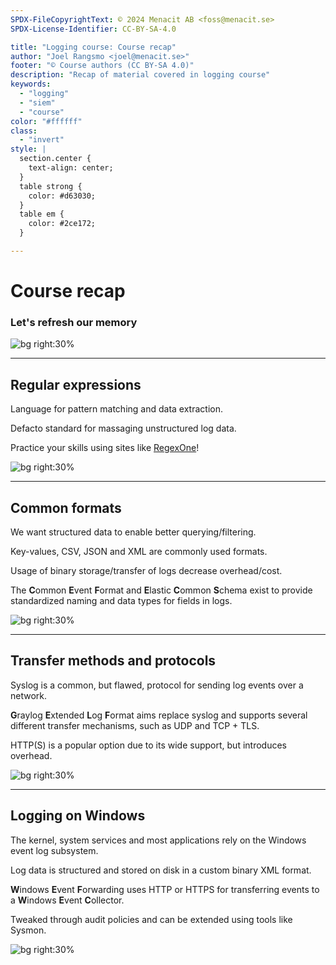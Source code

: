 ```yaml
---
SPDX-FileCopyrightText: © 2024 Menacit AB <foss@menacit.se>
SPDX-License-Identifier: CC-BY-SA-4.0

title: "Logging course: Course recap"
author: "Joel Rangsmo <joel@menacit.se>"
footer: "© Course authors (CC BY-SA 4.0)"
description: "Recap of material covered in logging course"
keywords:
  - "logging"
  - "siem"
  - "course"
color: "#ffffff"
class:
  - "invert"
style: |
  section.center {
    text-align: center;
  }
  table strong {
    color: #d63030;
  }
  table em {
    color: #2ce172;
  }

---
```

<!-- _footer: "%ATTRIBUTION_PREFIX% Jonathan Brandt (CC0 1.0)" -->
# Course recap
### Let's refresh our memory

![bg right:30%](images/20-tree_glitch.jpg)

---
<!-- _footer: "%ATTRIBUTION_PREFIX% Jonathan Miske (CC BY-SA 2.0)" -->
## Regular expressions
Language for pattern matching and
data extraction.

Defacto standard for massaging
unstructured log data.

Practice your skills using sites
like [RegexOne](https://www.regexone.com/)!

![bg right:30%](images/27-abandoned_silo.jpg)

---
<!-- _footer: "%ATTRIBUTION_PREFIX% Ninara (CC BY 2.0)" -->
## Common formats
We want structured data to enable
better querying/filtering.  

Key-values, CSV, JSON and XML
are commonly used formats.  

Usage of binary storage/transfer of
logs decrease overhead/cost.

The **C**ommon **E**vent **F**ormat
and **E**lastic **C**ommon **S**chema
exist to provide standardized naming
and data types for fields in logs.

![bg right:30%](images/27-ahmedabad.jpg)

---
<!-- _footer: "%ATTRIBUTION_PREFIX% Jan Bocek (CC BY 2.0)" -->
## Transfer methods and protocols
Syslog is a common, but flawed, protocol
for sending log events over a network.  

**G**raylog **E**xtended **L**og **F**ormat
aims replace syslog and supports several
different transfer mechanisms,
such as UDP and TCP + TLS.  

HTTP(S) is a popular option due to its
wide support, but introduces overhead.  

![bg right:30%](images/27-telephone_pole.jpg)

---
<!-- _footer: "%ATTRIBUTION_PREFIX% Edenpictures (CC BY 2.0)" -->
## Logging on Windows
The kernel, system services and
most applications rely on the
Windows event log subsystem.  

Log data is structured and stored on
disk in a custom binary XML format.  
  
**W**indows **E**vent **F**orwarding uses
HTTP or HTTPS for transferring events to
a **W**indows **E**vent **C**ollector.

Tweaked through audit policies and
can be extended using tools like Sysmon.

![bg right:30%](images/27-abstract_building.jpg)
